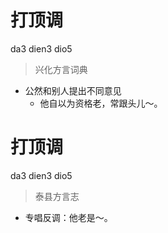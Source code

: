 # 打顶调
da3 dien3 dio5
> 兴化方言词典
- 公然和别人提出不同意见
  - 他自以为资格老，常跟头儿～。

# 打顶调
da3 dien3 dio5
> 泰县方言志
- 专唱反调：他老是～。
